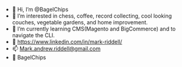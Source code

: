 - 👋 Hi, I’m @BagelChips
- 👀 I’m interested in chess, coffee, record collecting, cool looking couches, vegetable gardens, and home improvement. 
- 🌱 I’m currently learning CMS(Magento and BigCommerce) and to navigate the CLI. 
- 🤝 https://www.linkedin.com/in/mark-riddell/
- 📫 Mark.andrew.riddell@gmail.com
- 📸 BagelChips
